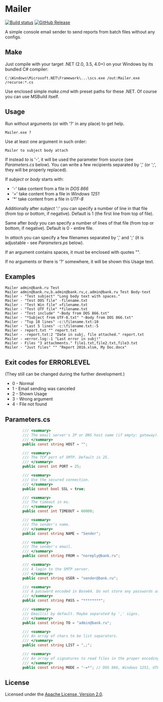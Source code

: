 # Mailer

[![Build status]][appveyor]
[![GitHub Release]][releases]

A simple console email sender to send reports from batch files without 
any configs.

## Make

Just compile with your target .NET (2.0, 3.5, 4.0+) on your Windows by 
its bundled C# compiler:

    C:\Windows\Microsoft.NET\Framework\...\scs.exe /out:Mailer.exe /recurse:*.cs

Use enclosed simple *make.cmd* with preset paths for these .NET.
Of course you can use MSBuild itself.

## Usage

Run without arguments (or with '?' in any place) to get help.

    Mailer.exe ?

Use at least one argument in such order:

    Mailer to subject body attach

If instead *to* is '-', it will be used the parameter from source 
(see *Parameters.cs* below). You can write a few recipients separated 
by ',' (or ';', they will be properly replaced).

If *subject* or *body* starts with:

  * '-' take content from a file in *DOS 866*
  * '=' take content from a file in *Windows 1251*
  * '\*' take content from a file in *UTF-8*

Additionally after *subject* ':' you can specify a number of line in that 
file (from top or bottom, if negative). Default is 1 (the first line from 
top of file).

Same after *body* you can specify a number of lines of that file (from top 
or bottom, if negative). Default is 0 - entire file.

In *attach* you can specify a few filenames separated by ',' and ';' 
(it is adjustable - see *Parameters.ps* below).

If an argument contains spaces, it must be enclosed with quotes "".

If no arguments or there is '?' somewhere, it will be shown this Usage text.

## Examples

    Mailer admin@bank.ru Test
    Mailer admin@bank.ru,b.admin@bank.ru,c.admin@bank.ru Test Body-text
    Mailer - "Test subject" "Long body text with spaces."
    Mailer - "Test DOS file" -filename.txt
    Mailer - "Test Win file" =filename.txt
    Mailer - "Test UTF file" *filename.txt
    Mailer - "Test include" "-Body from DOS 866.txt"
    Mailer - "*Subject from UTF-8.txt" "-Body from DOS 866.txt"
    Mailer - "Top 10 lines" -c:\filename.txt:10
    Mailer - "Last 5 lines" -c:\filename.txt:-5
    Mailer - report.txt "" report.txt
    Mailer - -report.txt:2 "Date in subj, file attached." report.txt
    Mailer - =error.log:-1 "Last error in subj!"
    Mailer - Files "3 attachments." file1.txt,file2.txt,file3.txt
    Mailer - "Just files" "" "Report 2016.xlsm, My Doc.docx"

## Exit codes for ERRORLEVEL

(They still can be changed during the further development.)

  * 0 - Normal
  * 1 - Email sending was canceled
  * 2 - Shown Usage
  * 3 - Wrong argument
  * 4 - File not found

## Parameters.cs

```cs
        /// <summary>
        /// The email server's IP or DNS host name (if empty: gateway).
        /// </summary>
        public const string HOST = "";

        /// <summary>
        /// The TCP port of SMTP. Default is 25.
        /// </summary>
        public const int PORT = 25;

        /// <summary>
        /// Use the secured connection.
        /// </summary>
        public const bool SSL = true;

        /// <summary>
        /// The timeout in ms.
        /// </summary>
        public const int TIMEOUT = 60000;

        /// <summary>
        /// The sender's name.
        /// </summary>
        public const string NAME = "Sender";

        /// <summary>
        /// The sender's email.
        /// </summary>
        public const string FROM = "noreply@bank.ru";

        /// <summary>
        /// A login to the SMTP server.
        /// </summary>
        public const string USER = "sender@bank.ru";

        /// <summary>
        /// A password encoded in Base64. Do not store any passwords as a plain text!
        /// </summary>
        public const string PASS = "********";

        /// <summary>
        /// Email(s) by default. Maybe separated by ',' signs.
        /// </summary>
        public const string TO = "admin@bank.ru";

        /// <summary>
        /// An array of chars to be list separators.
        /// </summary>
        public const string LIST = ",;";

        /// <summary>
        /// An array of signatures to read files in the proper encoding: -DOS 866 (0), =Windows 1251 (1), *UTF8 (2).
        /// </summary>
        public const string MODE = "-=*"; // DOS 866, Windows 1251, UTF8
```

## License

Licensed under the [Apache License, Version 2.0].

[Mailer]: https://diev.github.io/Mailer/
[Apache License, Version 2.0]: http://www.apache.org/licenses/LICENSE-2.0 "LICENSE"

[appveyor]: https://ci.appveyor.com/project/diev/mailer/branch/master
[releases]: https://github.com/diev/Mailer/releases/latest

[Build status]: https://ci.appveyor.com/api/projects/status/ukoqyhda8b706p02/branch/master?svg=true
[GitHub Release]: https://img.shields.io/github/release/diev/Mailer.svg
